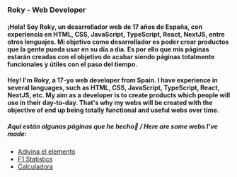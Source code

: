 ### Roky - Web Developer

#### ¡Hola! Soy Roky, un desarrollador web de 17 años de España, con experiencia en HTML, CSS, JavaScript, TypeScript, React, NextJS, entre otros lenguajes. Mi objetivo como desarrollador es poder crear productos que la gente pueda usar en su día a día. Es por ello que mis páginas estarán creadas con el objetivo de acabar siendo páginas totalmente funcionales y útiles con el paso del tiempo. 

#### Hey! I'm Roky, a 17-yo web developer from Spain. I have experience in several languages, such as HTML, CSS, JavaScript, TypeScript, React, NextJS, etc. My aim as a developer is to create products which people will use in their day-to-day. That's why my webs will be created with the objective of end up being totally functional and useful webs over time.

##### Aqui están algunas páginas que he hecho👀 / Here are some webs I've made:
- [Adivina el elemento](https://adivinaelelemento.vercel.app)
- [F1 Statistics](https://somebitsoff1.vercel.app)
- [Calculadora](https://mikidevcalculator.netlify.app)
